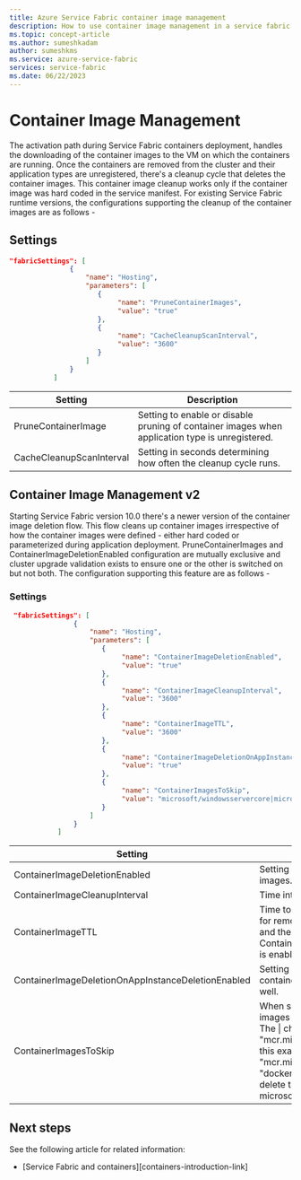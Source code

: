 ```yaml
---
title: Azure Service Fabric container image management
description: How to use container image management in a service fabric cluster.
ms.topic: concept-article
ms.author: sumeshkadam
author: sumeshkms
ms.service: azure-service-fabric
services: service-fabric
ms.date: 06/22/2023
---
```


# Container Image Management 
The activation path during Service Fabric containers deployment, handles the downloading of the container images to the VM on which the containers are running. Once the containers are removed from the cluster and their application types are unregistered, there's a cleanup cycle that deletes the container images. This container image cleanup works only if the container image was hard coded in the service manifest. For existing Service Fabric runtime versions, the configurations supporting the cleanup of the container images are as follows - 

## Settings

 ```json
 "fabricSettings": [
                {
                    "name": "Hosting",
                    "parameters": [
                       {
                            "name": "PruneContainerImages", 
                            "value": "true"
                       },
                       {
                            "name": "CacheCleanupScanInterval",
                            "value": "3600"
                       }
                    ]
                }
            ]
 ```

|Setting |Description |
   | --- | --- |
   |PruneContainerImage |Setting to enable or disable pruning of container images when application type is unregistered. |
   |CacheCleanupScanInterval |Setting in seconds determining how often the cleanup cycle runs.  |

## Container Image Management v2
Starting Service Fabric version 10.0 there's a newer version of the container image deletion flow. This flow cleans up container images irrespective of how the container images were defined - either hard coded or parameterized during application deployment. PruneContainerImages and ContainerImageDeletionEnabled configuration are mutually exclusive and cluster upgrade validation exists to ensure one or the other is switched on but not both. The configuration supporting this feature are as follows - 

### Settings

```json
 "fabricSettings": [
                {
                    "name": "Hosting",
                    "parameters": [
                       {
                            "name": "ContainerImageDeletionEnabled", 
                            "value": "true"
                       },
                       {
                            "name": "ContainerImageCleanupInterval",
                            "value": "3600"
                       },
                       {
                            "name": "ContainerImageTTL",
                            "value": "3600"
                       },
                       {
                            "name": "ContainerImageDeletionOnAppInstanceDeletionEnabled",
                            "value": "true"
                       },
                       {
                            "name": "ContainerImagesToSkip",
                            "value": "microsoft/windowsservercore|microsoft/nanoserver"
                       }
                    ]
                }
            ]
 ```

|Setting |Description |
   | --- | --- |
   |ContainerImageDeletionEnabled |Setting to enable or disable deletion of container images. |
   |ContainerImageCleanupInterval |Time interval for cleaning up unused container images.  |
   |ContainerImageTTL |Time to live for container images once they're eligible for removal (not referenced by containers on the VM and the application is deleted(if ContainerImageDeletionOnAppInstanceDeletionEnabled is enabled)).  |
   |ContainerImageDeletionOnAppInstanceDeletionEnabled |Setting to enable or disable deletion of expired ttl container images only after application was deleted as well.  |
   |ContainerImagesToSkip |When set enables the container runtime to skip deleting images that match any of the set of regular expressions. The \| character separates each expression. Example: "mcr.microsoft.com/.+\|docker.io/library/alpine:latest" - this example matches everything prefixed with "mcr.microsoft.com/" and matches exactly "docker.io/library/alpine:latest". By default we don't delete the known Windows base images microsoft/windowsservercore or microsoft/nanoserver.  |

## Next steps
See the following article for related information:
* [Service Fabric and containers][containers-introduction-link]